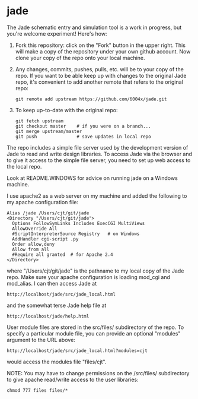 jade
====

The Jade schematic entry and simulation tool is a work in progress,
but you're welcome experiment!  Here's how:

1.  Fork this repository: click on the "Fork" button in the upper
    right.  This will make a copy of the repository under your own
    github account.  Now clone your copy of the repo onto your
    local machine.

2.  Any changes, commits, pushes, pulls, etc. will be to your copy
    of the repo.  If you want to be able keep up with changes to the
    original Jade repo, it's convenient to add another remote that
    refers to the original repo:

        git remote add upstream https://github.com/6004x/jade.git

3.  To keep up-to-date with the original repo:

        git fetch upstream
        git checkout master    # if you were on a branch...
        git merge upstream/master
        git push               # save updates in local repo

The repo includes a simple file server used by the development
version of Jade to read and write design libraries.  To access
Jade via the browser and to give it access to the simple file
server, you need to set up web access to the local repo.

Look at README.WINDOWS for advice on running jade on
a Windows machine.

I use apache2 as a web server on my machine and added the following
to my apache configuration file:

    Alias /jade /Users/cjt/git/jade
    <Directory "/Users/cjt/git/jade">
      Options FollowSymLinks Includes ExecCGI MultiViews
      AllowOverride All
      #ScriptInterpreterSource Registry   # on Windows
      AddHandler cgi-script .py
      Order allow,deny
      Allow from all
      #Require all granted  # for Apache 2.4
    </Directory>

where "/Users/cjt/git/jade" is the pathname to my local copy
of the Jade repo.  Make sure your apache configuration is
loading mod_cgi and mod_alias.  I can then access Jade at

    http://localhost/jade/src/jade_local.html

and the somewhat terse Jade help file at

    http://localhost/jade/help.html

User module files are stored in the src/files/ subdirectory
of the repo.  To specify a particular module file, you can
provide an optional "modules" argument to the URL above:

    http://localhost/jade/src/jade_local.html?modules=cjt

would access the modules file "files/cjt".

NOTE: You may have to change permissions on the /src/files/
subdirectory to give apache read/write access to the user
libraries:

    chmod 777 files files/*


